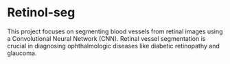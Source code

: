 # Retinol-seg
This project focuses on segmenting blood vessels from retinal images using a Convolutional Neural Network (CNN). Retinal vessel segmentation is crucial in diagnosing ophthalmologic diseases like diabetic retinopathy and glaucoma. 
